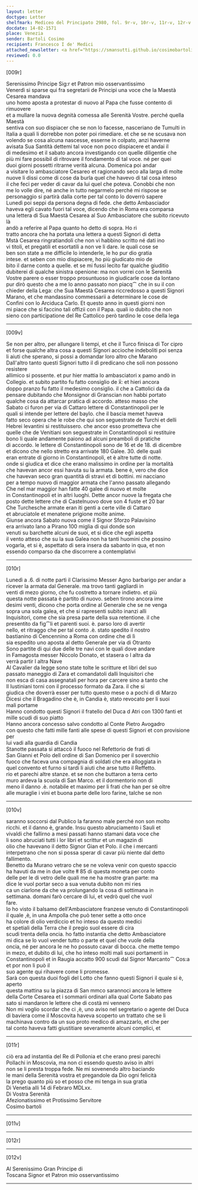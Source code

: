 ```yaml
---
layout: letter
doctype: Letter
shelfmark: Mediceo del Principato 2980, fol. 9r-v, 10r-v, 11r-v, 12r-v
docdate: 14-02-1571
place: Venezia
sender: Bartoli Cosimo
recipient: Francesco I de' Medici
attached_newsletter: <a href="https://smansutti.github.io/cosimobartoli/texts/3080_176/">3080_176</a>
reviewed: 0.0
---
```


[009r]  
  
  
Serenissimo Principe Sig:r et Patron mio osservantissimo  
Venerdì si sparse qui fra segretarii de Principi una voce che la Maestà Cesarea mandava  
uno homo aposta a protestar di nuovo al Papa che fusse contento di rimuovere  
et a mullare la nuova degnità comessa alle Serenità Vostre. perché quella Maestà  
sentiva con suo dispiacer che se non lo facesse, nasceriano de Tumulti in  
Italia a quali li dorrebbe non poter poi rimediare. et che se ne scusava non  
volendo se cosa alcuna nascesse, esserne in colpato, anzi haverne  
avisata Sua Santità dettemi tal voce non poco dispiacere et andai il  
di medesimo et il sabato ancora investigando con quelle diligentie che  
più mi fare possibil di ritrovare il fondamento di tal voce. né per quei  
duoi giorni possetti ritrarne verità alcuna. Domenica poi andar  
a visitare lo ambasciatore Cesareo et ragionando seco alla larga di molte  
nuove li dissi come di cose da burla quel che havevo di tal cosa inteso  
il che feci per veder di cavar da lui quel che poteva. Conobbi che non  
me lo volle dire, né anche in tutto negarmelo perché mi rispose se  
personaggio si partirà dalla corte per tal conto lo doverrò sapere  
Lunedì poi seppi da persona degna di fede. che detto Ambasciador  
haveva egli cavato fuori tal voce, dicendo che in Roma era comparsa  
una lettera di Sua Maestà Cesarea al Suo Ambasciatore che subito ricevuto là  
andò a referire al Papa quanto ho detto di sopra. Ho ri  
tratto ancora che ha portata una lettera a questi Signori di detta  
Mstà Cesarea ringratiandoli che non vi habbino scritto né dati ino  
vi titoli, et pregatili et esortatili a non ve li dare. le quali cose se  
ben son state a me difficile lo intenderle, le ho pur dio gratia  
intese. et seben con mio dispiacere, ho più giudicato mio de  
bito il darne conto a quelle. et se mi fussi lecito far qualche giuditio  
dubiterei di qualche sinistra openione: ma non vorrei con le Serenità  
Vostre parere o esser troppo prosuntuoso in giudicarle cose da lontano  
pur dirò questo che a me lo anno passato non piacq⁀ che in su il con  
chieder della Lega: che Sua Maestà Cesarea riccredosso a questi Signori  
Marano, et che mandassino commessarii a determinare le cose de  
Confini con lo Arciduca Carlo. Et questo anno in questi giorni non  
mi piace che si faccino tali offizii con il Papa. quali io dubito che non  
sieno con participatione del Re Cattolico però tardino le cose della lega  
  
---  

[009v]  
  
  
Se non per altro, per allungare li tempi, et che il Turco finisca di Tor cipro  
et forse qualche altra cosa a questi Signori accioche indeboliti poi senza  
li aiuti che sperano, si possi a domandar loro altro che Marano  
Dall'altro tanto questi Signori tutto il dì predicano che soli non possono resistere  
allimico si possente. et pur hier mattia lo ambasciatori x pamo andò in  
Collegio. et subito partito fu fatto consiglio de x̅: et hieri ancora  
doppo pranzo fu fatto il medesimo consiglio. il che a Cattolici da da  
pensare dubitando che Monsignor di Granscian non habbi portato  
qualche cosa da attarcar pratica di accordo. atteso masso che  
Sabato ci furon per via di Cattaro lettere di Constantinopoli per le  
quali si intende per lettere del baylo. che il bascia memet haveva  
fatto seco opera che le robe che qui son seguestrate de Turchi et delli  
Hebrei levantini si restituissero. che ancor esso prometteva che  
quelle che de Venitiani son seguestrate in Constantinopoli si restituire  
bono li quale andamente paiono ad alcuni preamboli di pratiche  
di accordo. le lettere di Constantinopoli sono de 16 et de 18. di dicembre  
et dicono che nello stretto era arrivate 180 Galee. 30. delle quali  
eran entrate di giorno in Constantinopoli, et è altre tutte di notte.  
onde si giudica et dice che erano malissimo in ordine per la mortalità  
che havevan ancor essi havuta su la armata. bene è, vero che dice  
che havevan seco gran quantità di stravi et di bottini. mi nacciano  
per a tempo nuovo di maggior armata che l'anno passato allegando  
Che nel mar maggior han fatte 40 galee di nuovo et molte  
in Constantinopoli et in altri luoghi. Dette ancor nuove la fregata che  
posto dette lettere che di Castelnuovo dove son 4 fuste et 20 bar  
Che Turchesche armate eran iti genti a certe ville di Cattaro  
et abruciatole et menatene prigione molte anime.  
Giunse ancora Sabato nuova come il Signor Sforzo Palavisino  
era arrivato lano a Pirano 100 miglia di qui donde son  
venuti su barchette alcuni de suoi, et si dice che egli aspetta  
il vento atteso che su la sua Galea non ha tanti huomini che possino  
vogarla, et si è, aspettato di sera insera da sabanto in qua, et non  
essendo comparso da che discorrere a contemplativi  
  
---  

[010r]  
  
  
Lunedì a .6. di notte partì il Clarissimo Messer Agno barbarigo per andar a  
ricever la armata dal Generale. ma trovo tanti gagliardi in  
venti di mezo giorno, che fu costretto a tornare indietro. et più  
questa notte passata è partito di nuovo. seben tirono ancora ime  
desimi venti, dicono che porta ordine al Generale che se ne venga  
sopra una sola galea, et che si rapresenti subito inanzi alli  
Inquisitori, come che sia presa parte della sua retentione. il che  
presentito da fig⁀li et parenti suoi. è. parso loro di avertir  
nello, et ritraggo che per tal conto .è. stato spedito il nostro  
bastianino di Cencennino a Roma con ordine che di lì  
sia espedito uno aposta al detto Generale per via di Otranto  
Sono partite di qui due delle tre navi con le quali dove andare  
in Famagosta messer Niccolo Donato, et stasera o l altra da  
verrà partir l altra Nave  
Al Cavalier da legge sono state tolte le scritture et libri del suo  
passato maneggio di Zara et comandatoli dalli Inquisitori che  
non esca di casa assegnatali per hora per carcere sino a tanto che  
Il Iustiniani torni con il processo formato da Zara. il che si  
giudica che doverrà esser per tutto questo mese o a pochi dì di Marzo  
Dicesi che il Bragadino che è, in Candia è, stato revocato per li suoi  
mali portame  
Hanno condotto questi Signori il fratello del Duca d Atri con 1300 fanti et  
mille scudi di suo piatto  
Hanno ancora concesso salvo condotto al Conte Pietro Avogadro  
con questo che fatti mille fanti alle spese di questi Signori et con provisione per  
lui vadi alla guardia di Candia  
Stanotte passata si attaccò il fuoco nel Refettorio de frati di  
San Gianni et Polo dell ordine di San Domenico per il soverchio  
fuoco che faceva una compagnia di soldati che era alloggiata in  
quel convento et furno si tardi li aiuti che arse tutto il Reffetto.  
rio et parechi altre stanze. et se non che buttaron a terra certo  
muro ardeva la scuola di San Marco. et il dormentorio non di  
meno il danno .è. notabile et maximo per li frati che han per sè oltre  
alle muraglie i vini et buona parte delle loro farine, talche se non  
  
---  

[010v]  
  
  
saranno soccorsi dal Publico la faranno male perché non son molto  
ricchi. et il danno è, grande. Insu questo abruciamento i Sauli et  
vivaldi che fallirno a mesi passati hanno stamani data voce che  
li sono abruciati tutti i lor libri et scrittur et un magazin di  
olio che havevano il detto Signor Gian et Polo. il che i mercanti  
interpetrano che non si possa sperar di cavar più niente dal detto  
fallimento.  
Benetto da Murano vetraro che se ne voleva venir con questo spaccio  
ha havuti da me in due volte łł 85 di questa moneta per conto  
delle per le di vetro delle quali me ne ha mostre gran parte: ma  
dice le vuol portar seco a sua venuta dubito non mi ries  
ca un ciarlone da che va prolungando la cosa di sottimana in  
settimana. domani farò cercare di lui, et vedrò quel che vuol  
fare.  
Io ho visto il balsamo dell'Ambasciatore franzese venuto di Constantinopoli  
il quale ,è, in una Ampolla che può tener sette a otto once  
ha colore di olio verdiccio et ho inteso da questo medici  
et spetiali della Terra che il pregio suol essere di cira  
scudi trenta della oncia. ho fatto instantia che detto Ambasciatore  
mi dica se lo vuol vender tutto o parte et quel che vuole della  
oncia, né per ancora le ne ho possuto cavar di bocca. che mette tempo  
in mezo, et dubito di lui, che ho inteso molti mali suoi portamenti in  
Constantinopoli et in Raugia accatto 900 scudi dal Signor Marcanto⁀ Cos:a et por non li può il  
suo agente qui rihavere come li promesse.  
Sarà con questa duoi fogli del Lotto che fanno questi Signori il quale si è, aperto  
questa mattina su la piazza di San mmco sarannoci ancora le lettere  
della Corte Cesarea et i sommarii ordinari alla qual Corte Sabato pas  
sato si mandaron le lettere che di costà mi vennero  
Non mi voglio scordar che ci ,è, uno aviso nel segretario o agente del Duca  
di baviera come il Moscovita haveva scoperto un trattato che se li  
machinava contro da un suo proto medico di amazzarlo, et che per  
tal conto haveva fatti giustitiare severamente alcuni complici, et  
  
---  

[011r]  
  
  
ciò era ad instantia del Re di Pollonia et che erano presi parechi  
Pollachi in Moscovia, ma non ci essendo questo aviso in altri  
non se li presta troppa fede. Ne mi sovenendo altro baciando  
le mani della Serenità vostra et pregandole da Dio ogni felicità  
la prego quanto più so et posso che mi tenga in sua gratia  
Di Venetia alli 14 di Febraro MDLxx.  
Di Vostra Serenità  
Afezionatissimo et Protissimo Servitore  
Cosimo bartoli  
  
---  

[011v]  
  
  
  
---  

[012r]  
  
  
  
---  

[012v]  
  
  
Al Serenissimo Gran Principe di  
Toscana Signor et Patron mio osservantissimo  
  
---  

